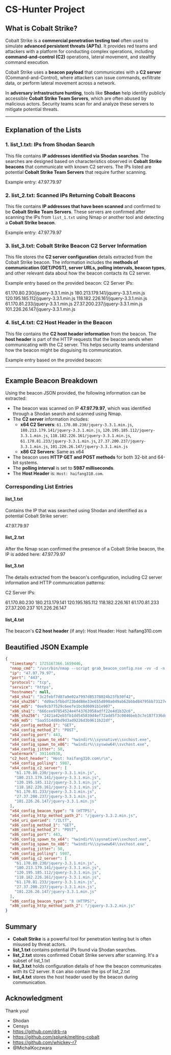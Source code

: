# CS-Hunter Project

## **What is Cobalt Strike?**

Cobalt Strike is a **commercial penetration testing tool** often used to simulate **advanced persistent threats (APTs)**. It provides red teams and attackers with a platform for conducting complex operations, including **command-and-control (C2)** operations, lateral movement, and stealthy command execution.

Cobalt Strike uses a **beacon payload** that communicates with a **C2 server** (Command-and-Control), where attackers can issue commands, exfiltrate data, or perform lateral movement across a network.

In **adversary infrastructure hunting**, tools like **Shodan** help identify publicly accessible **Cobalt Strike Team Servers**, which are often abused by malicious actors. Security teams scan for and analyze these servers to mitigate potential threats.

---

## **Explanation of the Lists**

### **1. list_1.txt: IPs from Shodan Search**
This file contains **IP addresses identified via Shodan searches**. The searches are designed based on characteristics observed in **Cobalt Strike beacons** that communicate with known C2 servers. The IPs listed are potential **Cobalt Strike Team Servers** that require further scanning.

Example entry:
47.97.79.97


### **2. list_2.txt: Scanned IPs Returning Cobalt Beacons**
This file contains **IP addresses that have been scanned** and confirmed to be **Cobalt Strike Team Servers**. These servers are confirmed after scanning the IPs from `list_1.txt` using Nmap or another tool and detecting a **Cobalt Strike beacon**.

Example entry:
47.97.79.97


### **3. list_3.txt: Cobalt Strike Beacon C2 Server Information**
This file stores the **C2 server configuration** details extracted from the Cobalt Strike beacon. The information includes the **methods of communication (GET/POST), server URLs, polling intervals, beacon types**, and other relevant data about how the beacon contacts its C2 server.

Example entry based on the provided beacon:
C2 Server IPs:

61.170.80.230/jquery-3.3.1.min.js
180.213.179.141/jquery-3.3.1.min.js
120.195.185.112/jquery-3.3.1.min.js
118.182.226.161/jquery-3.3.1.min.js
61.170.81.233/jquery-3.3.1.min.js
27.37.200.237/jquery-3.3.1.min.js
101.226.26.147/jquery-3.3.1.min.js


### **4. list_4.txt: C2 Host Header in the Beacon**
This file contains the **C2 host header information** from the beacon. The **host header** is part of the HTTP requests that the beacon sends when communicating with the C2 server. This helps security teams understand how the beacon might be disguising its communication.

Example entry based on the provided beacon:

---

## **Example Beacon Breakdown**

Using the beacon JSON provided, the following information can be extracted:

- The beacon was scanned on IP **47.97.79.97**, which was identified through a Shodan search and scanned using Nmap.
- The **C2 server** information includes:
  - **x64 C2 Servers**: `61.170.80.230/jquery-3.3.1.min.js`, `180.213.179.141/jquery-3.3.1.min.js`, `120.195.185.112/jquery-3.3.1.min.js`, `118.182.226.161/jquery-3.3.1.min.js`, `61.170.81.233/jquery-3.3.1.min.js`, `27.37.200.237/jquery-3.3.1.min.js`, `101.226.26.147/jquery-3.3.1.min.js`
  - **x86 C2 Servers**: Same as x64
- The beacon uses **HTTP GET and POST methods** for both 32-bit and 64-bit systems.
- The **polling interval** is set to **5987 milliseconds**.
- The **Host Header** is: `Host: haifang310.com`.

### **Corresponding List Entries**

#### **list_1.txt**
Contains the IP that was searched using Shodan and identified as a potential Cobalt Strike server:

47.97.79.97

#### **list_2.txt**
After the Nmap scan confirmed the presence of a Cobalt Strike beacon, the IP is added here:
47.97.79.97


#### **list_3.txt**
The details extracted from the beacon's configuration, including C2 server information and HTTP communication patterns:

C2 Server IPs:

61.170.80.230
180.213.179.141
120.195.185.112
118.182.226.161
61.170.81.233
27.37.200.237
101.226.26.147


#### **list_4.txt**
The beacon's **C2 host header** (if any):
Host Header: Host: haifang310.com



## **Beautified JSON Example**

```json
{
  "timestamp": 1725167366.1659446,
  "nmap_cmd": "/usr/bin/nmap --script grab_beacon_config.nse -vv -d -n -F -T5 -oX - 47.97.79.97",
  "ip": "47.97.79.97",
  "port": "443",
  "protocol": "tcp",
  "service": "https",
  "hostnames": null,
  "x64_sha1": "3c2febf7d07a9e02a7997d85378024b23fb30f42",
  "x64_sha256": "dd9ac5fbbdf23bdd88e33e655d890a049ab62bbbd84795bb73127e875bea171d",
  "x64_md5": "0ee9cb77529c6eefe1bc8d6091b1e907",
  "x86_sha1": "666cee97054524e4f43763958adff22e4d1b32c6",
  "x86_sha256": "2421a42eb5fb1dd545839d4ef72add5f3c0846beb3c7e187f336ddb7c7ac28dd",
  "x86_md5": "5aa5514d8bd9d3ad9226d3b9611b22df",
  "x64_config_method_1": "GET",
  "x64_config_method_2": "POST",
  "x64_config_port": 443,
  "x64_config_spawn_to_x64": "%windir%\\sysnative\\svchost.exe",
  "x64_config_spawn_to_x86": "%windir%\\syswow64\\svchost.exe",
  "x64_config_jitter": 50,
  "watermark": 391144938,
  "c2_host_header": "Host: haifang310.com\r\n",
  "x64_config_polling": 5987,
  "x64_config_c2_server": [
    "61.170.80.230/jquery-3.3.1.min.js",
    "180.213.179.141/jquery-3.3.1.min.js",
    "120.195.185.112/jquery-3.3.1.min.js",
    "118.182.226.161/jquery-3.3.1.min.js",
    "61.170.81.233/jquery-3.3.1.min.js",
    "27.37.200.237/jquery-3.3.1.min.js",
    "101.226.26.147/jquery-3.3.1.min.js"
  ],
  "x64_config_beacon_type": "8 (HTTPS)",
  "x64_config_http_method_path_2": "/jquery-3.3.2.min.js",
  "x64_uri_queried": "/ILtT",
  "x86_config_method_1": "GET",
  "x86_config_method_2": "POST",
  "x86_config_port": 443,
  "x86_config_spawn_to_x64": "%windir%\\sysnative\\svchost.exe",
  "x86_config_spawn_to_x86": "%windir%\\syswow64\\svchost.exe",
  "x86_config_jitter": 50,
  "x86_config_polling": 5987,
  "x86_config_c2_server": [
    "61.170.80.230/jquery-3.3.1.min.js",
    "180.213.179.141/jquery-3.3.1.min.js",
    "120.195.185.112/jquery-3.3.1.min.js",
    "118.182.226.161/jquery-3.3.1.min.js",
    "61.170.81.233/jquery-3.3.1.min.js",
    "27.37.200.237/jquery-3.3.1.min.js",
    "101.226.26.147/jquery-3.3.1.min.js"
  ],
  "x86_config_beacon_type": "8 (HTTPS)",
  "x86_config_http_method_path_2": "/jquery-3.3.2.min.js"
}
```
## **Summary**

- **Cobalt Strike** is a powerful tool for penetration testing but is often misused by threat actors.
- **list_1.txt** contains potential IPs found via Shodan searches. 
- **list_2.txt** stores confirmed Cobalt Strike servers after scanning. It's a subset of list_1.txt
- **list_3.txt** holds configuration details of how the beacon communicates with its C2 server. It can also contain the ips of list_2.txt
- **list_4.txt** stores the host header used by the beacon during communication.



## Acknowledgment
Thank you!

- Shodan
- Censys
- https://github.com/drb-ra
- https://github.com/splunk/melting-cobalt
- https://github.com/whickey-r7
- @MichalKoczwara
